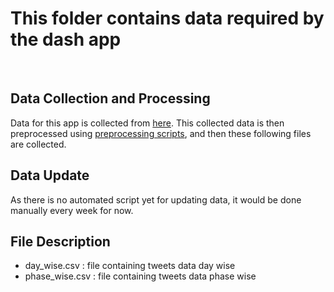 # This folder contains data required by the dash app

<br/>

## Data Collection and Processing 
Data for this app is collected from [here](). This collected data is then preprocessed using [preprocessing scripts](), and then these following files are collected.

## Data Update
As there is no automated script yet for updating data, it would be done manually every week for now.

## File Description
* day_wise.csv : file containing tweets data day wise
* phase_wise.csv : file containing tweets data phase wise
